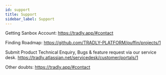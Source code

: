 ```yaml
---
id: support
title: Support 
sidebar_label: Support
---
```

Getting Sanbox Account: https://tradly.app/#contact

Finding Roadmap: https://github.com/TRADLY-PLATFORM/puffin/projects/1

Submit Product Technical Enquiry, Bugs & feature request via our service desk. 
https://tradly.atlassian.net/servicedesk/customer/portals/1


Other doubts: https://tradly.app/#contact

